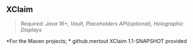## XClaim

> _Required: Java 16+, Vault, Placeholders API(optional), Holographic Displays_

*For the Maven projects; *
<dependencies>
    <dependency>
        <groupId>github.mertout</groupId>
        <artifactId>XClaim</artifactId>
        <version>1.1-SNAPSHOT</version>
        <scope>provided</scope>
    </dependency>
</dependencies>